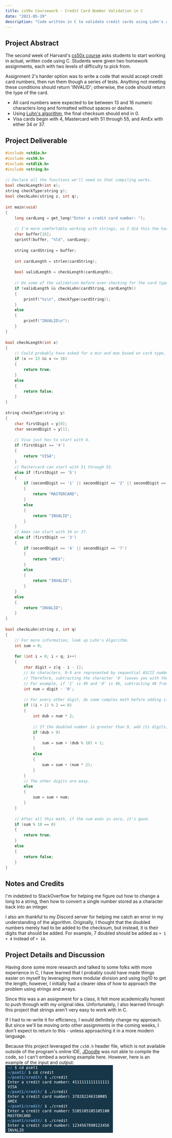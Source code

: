 ```yaml
---
title: cs50x Coursework - Credit Card Number Validation in C
date: "2021-05-19"
description: "Code written in C to validate credit cards using Luhn's algorithm, then detect Visa, Mastercard, or AmEx numbers."
---
```

## Project Abstract
The second week of Harvard's [cs50x course](https://cs50.harvard.edu/x/2021/) asks students to start working in actual, written code using C. Students were given two homework assignments, each with two levels of difficulty to pick from.

Assignment 2's harder option was to write a code that would accept credit card numbers, then run them though a series of tests. Anything not meeting these conditions should return 'INVALID'; otherwise, the code should return the type of the card.
* All card numbers were expected to be between 13 and 16 numeric characters long and formatted without spaces or dashes.
* Using [Luhn's algorithm](https://en.wikipedia.org/wiki/Luhn_algorithm), the final checksum should end in 0.
* Visa cards begin with 4, Mastercard with 51 through 55, and AmEx with either 34 or 37.

## Project Deliverable

```c
#include <stdio.h>
#include <cs50.h>
#include <stdlib.h>
#include <string.h>

// Declare all the functions we'll need so that compiling works.
bool checkLength(int x);
string checkType(string y);
bool checkLuhn(string z, int q);

int main(void)
{
    long cardLong = get_long("Enter a credit card number: ");

    // I'm more comfortable working with strings, so I did this the hard way.
    char buffer[16];
    sprintf(buffer, "%ld", cardLong);

    string cardString = buffer;

    int cardLength = strlen(cardString);

    bool validLength = checkLength(cardLength);

    // Do some of the validation before even checking for the card type.
    if (validLength && checkLuhn(cardString, cardLength))
    {
        printf("%s\n", checkType(cardString));
    }
    else
    {
        printf("INVALID\n");
    }
}

bool checkLength(int x)
{
    // Could probably have asked for a min and max based on card type, but not important for this assignment.
    if (x >= 13 && x <= 16)
    {
        return true;
    }
    else
    {
        return false;
    }
}

string checkType(string y)
{
    char firstDigit = y[0];
    char secondDigit = y[1];

    // Visa just has to start with 4.
    if (firstDigit == '4')
    {
        return "VISA";
    }
    // Mastercard can start with 51 through 55.
    else if (firstDigit == '5')
    {
        if (secondDigit == '1' || secondDigit == '2' || secondDigit == '3' || secondDigit == '4' || secondDigit == '5')
        {
            return "MASTERCARD";
        }
        else
        {
            return "INVALID";
        }
    }
    // Amex can start with 34 or 37.
    else if (firstDigit == '3')
    {
        if (secondDigit == '4' || secondDigit == '7')
        {
            return "AMEX";
        }
        else
        {
            return "INVALID";
        }
    }
    else
    {
        return "INVALID";
    }
}

bool checkLuhn(string z, int q)
{
    // For more information, look up Luhn's Algorithm.
    int sum = 0;

    for (int i = 0; i < q; i++)
    {
        char digit = z[q - i - 1];
        // As characters, 0-9 are represented by sequential ASCII numbers.
        // Therefore, subtracting the character '0' leaves you with the actual number as an integer.
        // For example, if '1' is 49 and '0' is 48, subtracting 48 from 49 leaves you with 1.
        int num = digit - '0';

        // For every other digit, do some complex math before adding it to the sum.
        if ((i + 1) % 2 == 0)
        {
            int dub = num * 2;

            // If the doubled number is greater than 9, add its digits, not its total (i.e. + 1 + 4, not + 14).
            if (dub > 9)
            {
                sum = sum + (dub % 10) + 1;
            }
            else
            {
                sum = sum + (num * 2);
            }
        }
        // The other digits are easy.
        else
        {
            sum = sum + num;
        }
    }

    // After all this math, if the sum ends in zero, it's good.
    if (sum % 10 == 0)
    {
        return true;
    }
    else
    {
        return false;
    }
}
```

## Notes and Credits
I'm indebted to StackOverflow for helping me figure out how to change a long to a string, then how to convert a single number stored as a character back into an integer.

I also am thankful to my Discord server for helping me catch an error in my understanding of the algorithm. Originally, I thought that the doubled numbers merely had to be added to the checksum, but instead, it is their digits that should be added. For example, 7 doubled should be added as `+ 1 + 4` instead of `+ 14`.

## Project Details and Discussion
Having done some more research and talked to some folks with more experience in C, I have learned that I probably could have made things easier on myself by leveraging more modular division and using log10 to get the length; however, I initially had a clearer idea of how to approach the problem using strings and arrays.

Since this was a an assignment for a class, it felt more academically honest to push through with my original idea. Unfortunately, I also learned through this project that strings aren't very easy to work with in C.

If I had to re-write it for efficiency, I would definitely change my approach. But since we'll be moving onto other assignments in the coming weeks, I don't expect to return to this - unless approaching it in a more modern language.

Because this project leveraged the `cs50.h` header file, which is not available outside of the program's online IDE, [JDoodle](https://www.jdoodle.com/) was not able to compile the code, so I can't embed a working example here. However, here is an example of the input and output:
![Credit terminal examples](./credit-terminal.png)
